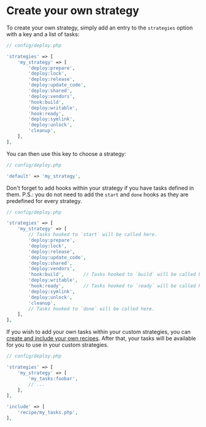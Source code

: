 # Create your own strategy

To create your own strategy, simply add an entry to the `strategies` option with a key and a list of tasks:

```php
// config/deploy.php

'strategies' => [
    'my_strategy' => [
        'deploy:prepare',
        'deploy:lock',
        'deploy:release',
        'deploy:update_code',
        'deploy:shared',
        'deploy:vendors',
        'hook:build',
        'deploy:writable',
        'hook:ready',
        'deploy:symlink',
        'deploy:unlock',
        'cleanup',
    ],
],
```

You can then use this key to choose a strategy:

```php
// config/deploy.php

'default' => 'my_strategy',
```

Don't forget to add hooks within your strategy if you have tasks defined in them. P.S.: you do not need to add the `start` and `done` hooks as they are predefined for every strategy.

```php
// config/deploy.php

'strategies' => [
    'my_strategy' => [
        // Tasks hooked to `start` will be called here.
        'deploy:prepare',
        'deploy:lock',
        'deploy:release',
        'deploy:update_code',
        'deploy:shared',
        'deploy:vendors',
        'hook:build',       // Tasks hooked to `build` will be called here.
        'deploy:writable',
        'hook:ready',       // Tasks hooked to `ready` will be called here.
        'deploy:symlink',
        'deploy:unlock',
        'cleanup',
        // Tasks hooked to `done` will be called here.
    ],
],
```


If you wish to add your own tasks within your custom strategies, you can [create and include your own recipes](how-to-custom-recipes.md). After that, your tasks will be available for you to use in your custom strategies.

```php
// config/deploy.php

'strategies' => [
    'my_strategy' => [
        'my_tasks:foobar',
        // ...
    ],
],

'include' => [
    'recipe/my_tasks.php',
],
```
